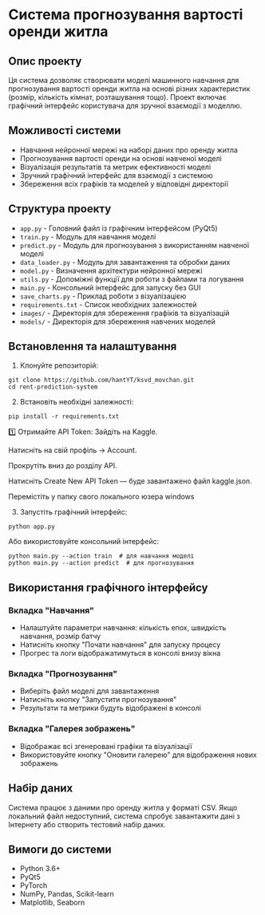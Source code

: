 # Система прогнозування вартості оренди житла

## Опис проекту

Ця система дозволяє створювати моделі машинного навчання для прогнозування вартості оренди житла на основі різних характеристик (розмір, кількість кімнат, розташування тощо). Проект включає графічний інтерфейс користувача для зручної взаємодії з моделлю.

## Можливості системи

- Навчання нейронної мережі на наборі даних про оренду житла
- Прогнозування вартості оренди на основі навченої моделі
- Візуалізація результатів та метрик ефективності моделі
- Зручний графічний інтерфейс для взаємодії з системою
- Збереження всіх графіків та моделей у відповідні директорії

## Структура проекту

- `app.py` - Головний файл із графічним інтерфейсом (PyQt5)
- `train.py` - Модуль для навчання моделі
- `predict.py` - Модуль для прогнозування з використанням навченої моделі
- `data_loader.py` - Модуль для завантаження та обробки даних
- `model.py` - Визначення архітектури нейронної мережі
- `utils.py` - Допоміжні функції для роботи з файлами та логування
- `main.py` - Консольний інтерфейс для запуску без GUI
- `save_charts.py` - Приклад роботи з візуалізацією
- `requirements.txt` - Список необхідних залежностей
- `images/` - Директорія для збереження графіків та візуалізацій
- `models/` - Директорія для збереження навчених моделей

## Встановлення та налаштування

1. Клонуйте репозиторій:
```
git clone https://github.com/hantYT/ksvd_movchan.git
cd rent-prediction-system
```

2. Встановіть необхідні залежності:
```
pip install -r requirements.txt
```
1️⃣ Отримайте API Token:
Зайдіть на Kaggle.

Натисніть на свій профіль → Account.

Прокрутіть вниз до розділу API.

Натисніть Create New API Token — буде завантажено файл kaggle.json.

Перемістіть у папку свого локального юзера windows


3. Запустіть графічний інтерфейс:
```
python app.py
```

Або використовуйте консольний інтерфейс:
```
python main.py --action train  # для навчання моделі
python main.py --action predict  # для прогнозування
```

## Використання графічного інтерфейсу

### Вкладка "Навчання"
- Налаштуйте параметри навчання: кількість епох, швидкість навчання, розмір батчу
- Натисніть кнопку "Почати навчання" для запуску процесу
- Прогрес та логи відображатимуться в консолі внизу вікна

### Вкладка "Прогнозування"
- Виберіть файл моделі для завантаження
- Натисніть кнопку "Запустити прогнозування"
- Результати та метрики будуть відображені в консолі

### Вкладка "Галерея зображень"
- Відображає всі згенеровані графіки та візуалізації
- Використовуйте кнопку "Оновити галерею" для відображення нових зображень

## Набір даних

Система працює з даними про оренду житла у форматі CSV. Якщо локальний файл недоступний, система спробує завантажити дані з Інтернету або створить тестовий набір даних.

## Вимоги до системи

- Python 3.6+
- PyQt5
- PyTorch
- NumPy, Pandas, Scikit-learn
- Matplotlib, Seaborn


